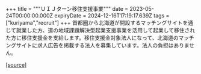 +++
title = """ＵＩＪターン移住支援事業"""
date = 2023-05-24T00:00:00.000Z
expiryDate = 2024-12-16T17:19:17.639Z
tags = ["kuriyama","recruit"]
+++
首都圏から北海道が開設するマッチングサイトを通じて就業した方、道の地域課題解決型起業支援事業を活用して起業して移住された方に移住支援金を支給します。移住支援金対象法人になって、北海道のマッチングサイトに求人広告を掲載する法人を募集しています。法人の負担はありません。

[[source]](https://www.town.kuriyama.hokkaido.jp/soshiki/46/12257.html)
